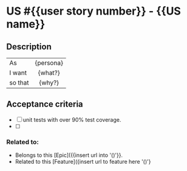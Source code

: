 # US #{{user story number}} - {{US name}}

## Description
|         |             |
| ------- | :---------: |
| As      | {persona}   |
| I want  | {what?}     |
| so that | {why?}      |

## Acceptance criteria
- [ ] unit tests with over 90% test coverage.
- [ ] 

### Related to:
- Belongs to this [Epic]({{insert url into '()'}}.
- Related to this [Feature]({insert url to feature here '()'}
